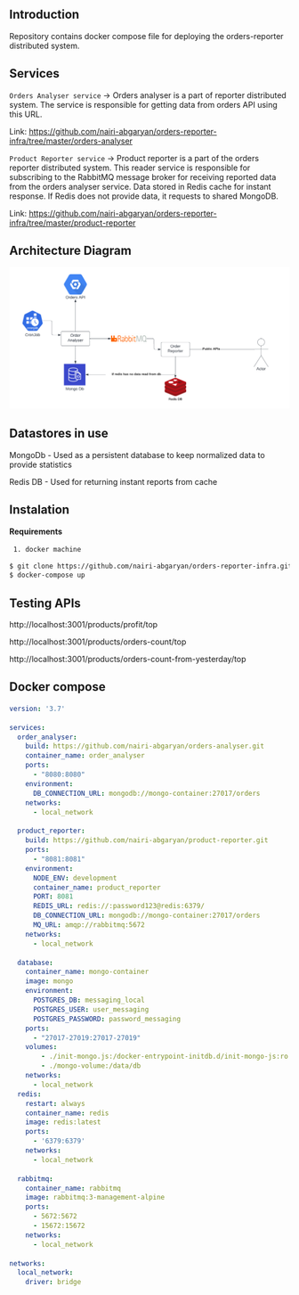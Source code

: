 
## Introduction
Repository contains docker compose file for deploying the orders-reporter distributed system.

## Services
`Orders Analyser service` -> Orders analyser is a part of reporter distributed system.
The service is responsible for getting data from orders API
using this URL.

Link: https://github.com/nairi-abgaryan/orders-reporter-infra/tree/master/orders-analyser



`Product Reporter service` -> Product reporter is a part of the orders reporter distributed system.
This reader service is responsible for subscribing to the RabbitMQ message broker for receiving reported data from the orders analyser service. Data stored in Redis cache for instant response.
If Redis does not provide data, it requests to shared MongoDB.

Link: https://github.com/nairi-abgaryan/orders-reporter-infra/tree/master/product-reporter

## Architecture Diagram


![docs/d.png](./docs/d.png)


## Datastores in use
MongoDb - Used as a persistent database to keep normalized data to provide statistics

Redis DB - Used for returning instant reports from cache

## Instalation

**Requirements**

`  1. docker machine `

```bash
$ git clone https://github.com/nairi-abgaryan/orders-reporter-infra.git
$ docker-compose up
```

## Testing APIs
http://localhost:3001/products/profit/top

http://localhost:3001/products/orders-count/top

http://localhost:3001/products/orders-count-from-yesterday/top



## Docker compose 

```yaml   
version: '3.7'

services:
  order_analyser:
    build: https://github.com/nairi-abgaryan/orders-analyser.git
    container_name: order_analyser
    ports:
      - "8080:8080"
    environment:
      DB_CONNECTION_URL: mongodb://mongo-container:27017/orders
    networks:
      - local_network

  product_reporter:
    build: https://github.com/nairi-abgaryan/product-reporter.git
    ports:
      - "8081:8081"
    environment:
      NODE_ENV: development
      container_name: product_reporter
      PORT: 8081
      REDIS_URL: redis://:password123@redis:6379/
      DB_CONNECTION_URL: mongodb://mongo-container:27017/orders
      MQ_URL: amqp://rabbitmq:5672
    networks:
      - local_network

  database:
    container_name: mongo-container
    image: mongo
    environment:
      POSTGRES_DB: messaging_local
      POSTGRES_USER: user_messaging
      POSTGRES_PASSWORD: password_messaging
    ports:
      - "27017-27019:27017-27019"
    volumes:
        - ./init-mongo.js:/docker-entrypoint-initdb.d/init-mongo-js:ro
        - ./mongo-volume:/data/db
    networks:
      - local_network
  redis:
    restart: always
    container_name: redis
    image: redis:latest
    ports:
      - '6379:6379'
    networks:
      - local_network

  rabbitmq:
    container_name: rabbitmq
    image: rabbitmq:3-management-alpine
    ports:
      - 5672:5672
      - 15672:15672
    networks:
      - local_network

networks:
  local_network:
    driver: bridge

```
